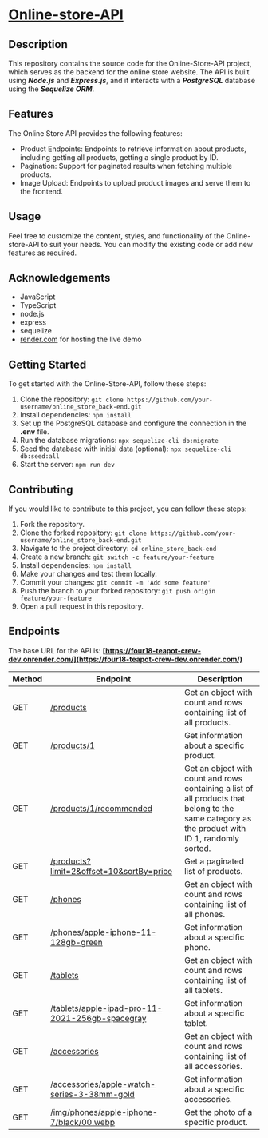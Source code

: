 # [Online-store-API](https://four18-teapot-crew-dev.onrender.com/)

## Description

This repository contains the source code for the Online-Store-API project, which serves as the backend for the online store website. The API is built using **_Node.js_** and **_Express.js_**, and it interacts with a **_PostgreSQL_** database using the **_Sequelize ORM_**.

## Features

The Online Store API provides the following features:

- Product Endpoints: Endpoints to retrieve information about products, including getting all products, getting a single product by ID.
- Pagination: Support for paginated results when fetching multiple products.
- Image Upload: Endpoints to upload product images and serve them to the frontend.

## Usage

Feel free to customize the content, styles, and functionality of the Online-store-API to suit your needs. You can modify the existing code or add new features as required.

## Acknowledgements

- JavaScript
- TypeScript
- node.js
- express
- sequelize
- [render.com](https://render.com/) for hosting the live demo

## Getting Started

To get started with the Online-Store-API, follow these steps:

1. Clone the repository: `git clone https://github.com/your-username/online_store_back-end.git`
2. Install dependencies: `npm install`
3. Set up the PostgreSQL database and configure the connection in the **.env** file.
4. Run the database migrations: `npx sequelize-cli db:migrate`
5. Seed the database with initial data (optional): `npx sequelize-cli db:seed:all`
6. Start the server: `npm run dev`

## Contributing

If you would like to contribute to this project, you can follow these steps:

1. Fork the repository.
2. Clone the forked repository: `git clone https://github.com/your-username/online_store_back-end.git`
3. Navigate to the project directory: `cd online_store_back-end`
4. Create a new branch: `git switch -c feature/your-feature`
5. Install dependencies: `npm install`
6. Make your changes and test them locally.
7. Commit your changes: `git commit -m 'Add some feature'`
8. Push the branch to your forked repository: `git push origin feature/your-feature`
9. Open a pull request in this repository.

## Endpoints

The base URL for the API is: **[https://four18-teapot-crew-dev.onrender.com/](https://four18-teapot-crew-dev.onrender.com/)**

| Method | Endpoint                                                                                                                                      | Description                                                                                                                                     |
| ------ | --------------------------------------------------------------------------------------------------------------------------------------------- | ----------------------------------------------------------------------------------------------------------------------------------------------- |
| GET    | [/products](https://four18-teapot-crew-dev.onrender.com/products)                                                                             | Get an object with count and rows containing list of all products.                                                                              |
| GET    | [/products/1](https://four18-teapot-crew-dev.onrender.com/products/1)                                                                         | Get information about a specific product.                                                                                                       |
| GET    | [/products/1/recommended](https://four18-teapot-crew-dev.onrender.com/products/1/recommended)                                                 | Get an object with count and rows containing a list of all products that belong to the same category as the product with ID 1, randomly sorted. |
| GET    | [/products?limit=2&offset=10&sortBy=price](https://four18-teapot-crew-dev.onrender.com/products?limit=2&offset=10&sortBy=price)               | Get a paginated list of products.                                                                                                               |
| GET    | [/phones](https://four18-teapot-crew-dev.onrender.com/phones)                                                                                 | Get an object with count and rows containing list of all phones.                                                                                |
| GET    | [/phones/apple-iphone-11-128gb-green](https://four18-teapot-crew-dev.onrender.com/phones/apple-iphone-11-128gb-green)                         | Get information about a specific phone.                                                                                                         |
| GET    | [/tablets](https://four18-teapot-crew-dev.onrender.com/tablets)                                                                               | Get an object with count and rows containing list of all tablets.                                                                               |
| GET    | [/tablets/apple-ipad-pro-11-2021-256gb-spacegray](https://four18-teapot-crew-dev.onrender.com/tablets/apple-ipad-pro-11-2021-256gb-spacegray) | Get information about a specific tablet.                                                                                                        |
| GET    | [/accessories](https://four18-teapot-crew-dev.onrender.com/accessories)                                                                       | Get an object with count and rows containing list of all accessories.                                                                           |
| GET    | [/accessories/apple-watch-series-3-38mm-gold](https://four18-teapot-crew-dev.onrender.com/accessories/apple-watch-series-3-38mm-gold)         | Get information about a specific accessories.                                                                                                   |
| GET    | [/img/phones/apple-iphone-7/black/00.webp](https://four18-teapot-crew-dev.onrender.com/img/phones/apple-iphone-7/black/00.webp)               | Get the photo of a specific product.                                                                                                            |
